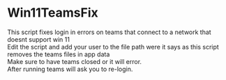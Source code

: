 # Win11TeamsFix
This script fixes login in errors on teams that connect to a network that doesnt support win 11<br />
Edit the script and add your user to the file path were it says as this script removes the teams files in app data<br />
Make sure to have teams closed or it will error.<br />
After running teams will ask you to re-login.<br />
